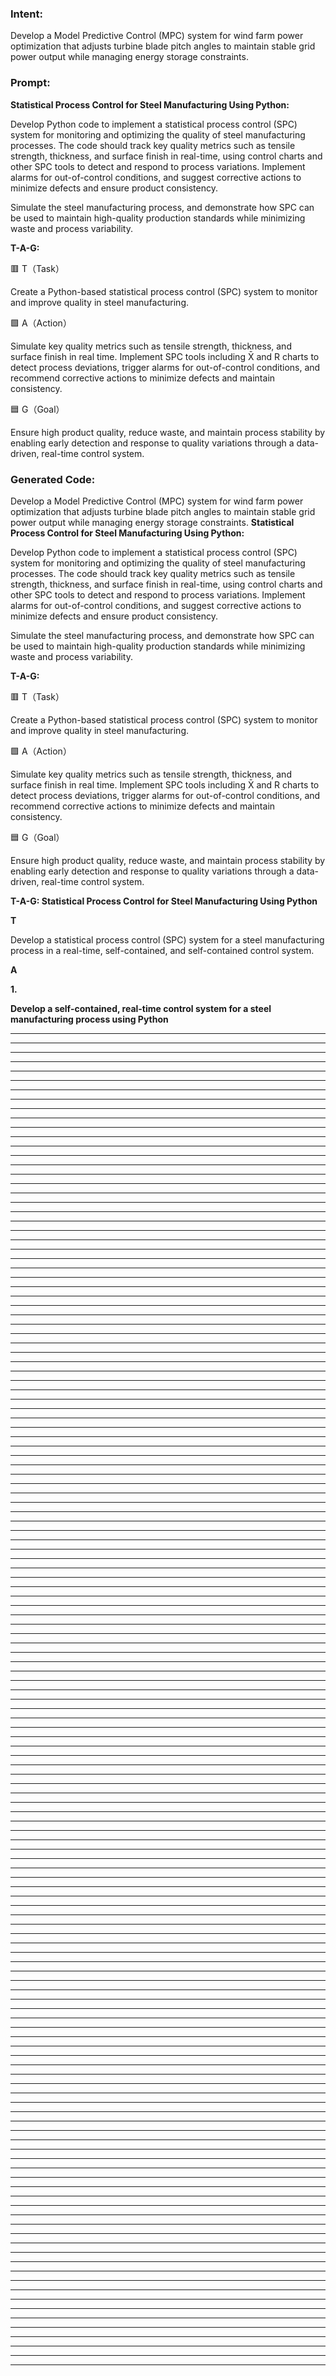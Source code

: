 ### Intent:
Develop a Model Predictive Control (MPC) system for wind farm power optimization that adjusts turbine blade pitch angles to maintain stable grid power output while managing energy storage constraints.

### Prompt:
**Statistical Process Control for Steel Manufacturing Using Python:**

Develop Python code to implement a statistical process control (SPC) system for monitoring and optimizing the quality of steel manufacturing processes. The code should track key quality metrics such as tensile strength, thickness, and surface finish in real-time, using control charts and other SPC tools to detect and respond to process variations. Implement alarms for out-of-control conditions, and suggest corrective actions to minimize defects and ensure product consistency.

Simulate the steel manufacturing process, and demonstrate how SPC can be used to maintain high-quality production standards while minimizing waste and process variability.

**T-A-G:**

🟥 T（Task）

Create a Python-based statistical process control (SPC) system to monitor and improve quality in steel manufacturing.

🟩 A（Action）

Simulate key quality metrics such as tensile strength, thickness, and surface finish in real time. Implement SPC tools including X̄ and R charts to detect process deviations, trigger alarms for out-of-control conditions, and recommend corrective actions to minimize defects and maintain consistency.

🟦 G（Goal）

Ensure high product quality, reduce waste, and maintain process stability by enabling early detection and response to quality variations through a data-driven, real-time control system.

### Generated Code:
Develop a Model Predictive Control (MPC) system for wind farm power optimization that adjusts turbine blade pitch angles to maintain stable grid power output while managing energy storage constraints.
**Statistical Process Control for Steel Manufacturing Using Python:**

Develop Python code to implement a statistical process control (SPC) system for monitoring and optimizing the quality of steel manufacturing processes. The code should track key quality metrics such as tensile strength, thickness, and surface finish in real-time, using control charts and other SPC tools to detect and respond to process variations. Implement alarms for out-of-control conditions, and suggest corrective actions to minimize defects and ensure product consistency.

Simulate the steel manufacturing process, and demonstrate how SPC can be used to maintain high-quality production standards while minimizing waste and process variability.

**T-A-G:**

🟥 T（Task）

Create a Python-based statistical process control (SPC) system to monitor and improve quality in steel manufacturing.

🟩 A（Action）

Simulate key quality metrics such as tensile strength, thickness, and surface finish in real time. Implement SPC tools including X̄ and R charts to detect process deviations, trigger alarms for out-of-control conditions, and recommend corrective actions to minimize defects and maintain consistency.

🟦 G（Goal）

Ensure high product quality, reduce waste, and maintain process stability by enabling early detection and response to quality variations through a data-driven, real-time control system.

**T-A-G: Statistical Process Control for Steel Manufacturing Using Python**

**T**

Develop a statistical process control (SPC) system for a steel manufacturing process in a real-time, self-contained, and self-contained control system.

**A**

**1.**

**Develop a self-contained, real-time control system for a steel manufacturing process using Python**

****

****

****

****

****

****

****

****

****

****

****

****

****

****

****

****

****

****

****

****

****

****

****

****

****

****

****

****

****

****

****

****

****

****

****

****

****

****

****

****

****

****

****

****

****

****

****

****

****

****

****

****

****

****

****

****

****

****

****

****

****

****

****

****

****

****

****

****

****

****

****

****

****

****

****

****

****

****

****

****

****

****

****

****

****

****

****

****

****

****

****

****

****

****

****

****

****

****

****

****

****

****

****

****

****

****

****

****

****

****

****

****

****

****

****

****

****

****

****

****

****

****

****

****

****

****

****

****

****

****

****

****

****

****

****

****

****

****

****

****

****

****

****
